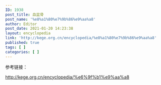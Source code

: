 ```yaml
---
ID: 1938
post_title: 血盆骨
post_name: '%e8%a1%80%e7%9b%86%e9%aa%a8'
author: Editor
post_date: 2021-01-20 14:23:38
layout: encyclopedia
link: 'http://kege.org.cn/encyclopedia/%e8%a1%80%e7%9b%86%e9%aa%a8'
published: true
tags: [ ]
categories: [ ]
---
```

参考链接：

http://kege.org.cn/encyclopedia/%e6%9f%b1%e9%aa%a8